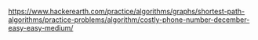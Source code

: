 https://www.hackerearth.com/practice/algorithms/graphs/shortest-path-algorithms/practice-problems/algorithm/costly-phone-number-december-easy-easy-medium/
